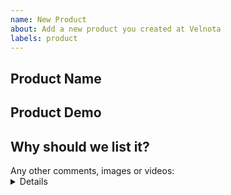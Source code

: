 ```yaml
---
name: New Product
about: Add a new product you created at Velnota
labels: product
---
```


## Product Name

## Product Demo

## Why should we list it?

<!-- Why should Velnota showcase this product? -->
<!-- Is this wordly revolutionary or individually revolutionary? -->
<!-- Is this for a cause? -->

<summary>
Any other comments, images or videos:
<details>
<pre>
No comments.
</pre>
</details>
</summary>